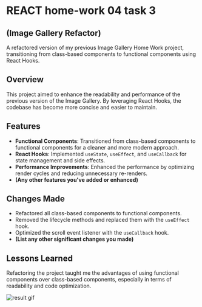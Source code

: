 # REACT home-work 04 task 3

## (Image Gallery Refactor)

A refactored version of my previous Image Gallery Home Work project,
transitioning from class-based components to functional components using React
Hooks.

## Overview

This project aimed to enhance the readability and performance of the previous
version of the Image Gallery. By leveraging React Hooks, the codebase has become
more concise and easier to maintain.

## Features

- **Functional Components**: Transitioned from class-based components to
  functional components for a cleaner and more modern approach.
- **React Hooks**: Implemented `useState`, `useEffect`, and `useCallback` for
  state management and side effects.
- **Performance Improvements**: Enhanced the performance by optimizing render
  cycles and reducing unnecessary re-renders.
- **(Any other features you've added or enhanced)**

## Changes Made

- Refactored all class-based components to functional components.
- Removed the lifecycle methods and replaced them with the `useEffect` hook.
- Optimized the scroll event listener with the `useCallback` hook.
- **(List any other significant changes you made)**

## Lessons Learned

Refactoring the project taught me the advantages of using functional components
over class-based components, especially in terms of readability and code
optimization.

<img src="./public/readme-img.gif" alt="result gif">
